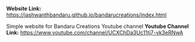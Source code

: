 **Website Link:**
https://jashwanthbandaru.github.io/bandarucreations/index.html

Simple website for Bandaru Creations Youtube channel
**Youtube Channel Link:**
https://www.youtube.com/channel/UCXChDa3Uc11tj7-vk3eRNwA
